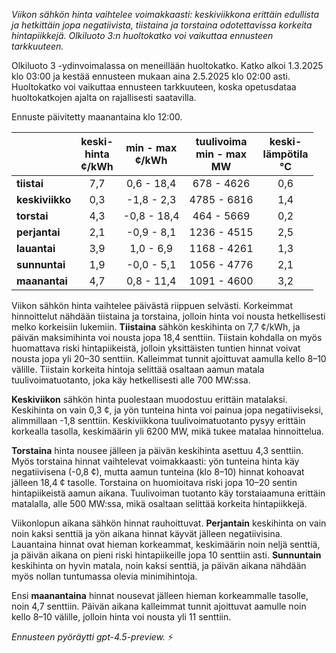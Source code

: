 *Viikon sähkön hinta vaihtelee voimakkaasti: keskiviikkona erittäin edullista ja hetkittäin jopa negatiivista, tiistaina ja torstaina odotettavissa korkeita hintapiikkejä. Olkiluoto 3:n huoltokatko voi vaikuttaa ennusteen tarkkuuteen.*

Olkiluoto 3 -ydinvoimalassa on meneillään huoltokatko. Katko alkoi 1.3.2025 klo 03:00 ja kestää ennusteen mukaan aina 2.5.2025 klo 02:00 asti. Huoltokatko voi vaikuttaa ennusteen tarkkuuteen, koska opetusdataa huoltokatkojen ajalta on rajallisesti saatavilla.

Ennuste päivitetty maanantaina klo 12:00.

|              | keski-<br>hinta<br>¢/kWh | min - max<br>¢/kWh | tuulivoima<br>min - max<br>MW | keski-<br>lämpötila<br>°C |
|:-------------|:----------------:|:----------------:|:-------------:|:-------------:|
| **tiistai**      |       7,7        |     0,6 - 18,4     |       678 - 4626        |        0,6        |
| **keskiviikko**  |       0,3        |    -1,8 - 2,3      |      4785 - 6816        |        1,4        |
| **torstai**      |       4,3        |    -0,8 - 18,4     |       464 - 5669        |        0,2        |
| **perjantai**    |       2,1        |    -0,9 - 8,1      |      1236 - 4515        |        2,5        |
| **lauantai**     |       3,9        |     1,0 - 6,9      |      1168 - 4261        |        1,3        |
| **sunnuntai**    |       1,9        |    -0,0 - 5,1      |      1056 - 4776        |        2,1        |
| **maanantai**    |       4,7        |     0,8 - 11,4     |      1091 - 4600        |        3,2        |

Viikon sähkön hinta vaihtelee päivästä riippuen selvästi. Korkeimmat hinnoittelut nähdään tiistaina ja torstaina, jolloin hinta voi nousta hetkellisesti melko korkeisiin lukemiin. **Tiistaina** sähkön keskihinta on 7,7 ¢/kWh, ja päivän maksimihinta voi nousta jopa 18,4 senttiin. Tiistain kohdalla on myös huomattava riski hintapiikeistä, jolloin yksittäisten tuntien hinnat voivat nousta jopa yli 20–30 senttiin. Kalleimmat tunnit ajoittuvat aamulla kello 8–10 välille. Tiistain korkeita hintoja selittää osaltaan aamun matala tuulivoimatuotanto, joka käy hetkellisesti alle 700 MW:ssa.

**Keskiviikon** sähkön hinta puolestaan muodostuu erittäin matalaksi. Keskihinta on vain 0,3 ¢, ja yön tunteina hinta voi painua jopa negatiiviseksi, alimmillaan -1,8 senttiin. Keskiviikkona tuulivoimatuotanto pysyy erittäin korkealla tasolla, keskimäärin yli 6200 MW, mikä tukee matalaa hinnoittelua.

**Torstaina** hinta nousee jälleen ja päivän keskihinta asettuu 4,3 senttiin. Myös torstaina hinnat vaihtelevat voimakkaasti: yön tunteina hinta käy negatiivisena (-0,8 ¢), mutta aamun tunteina (klo 8–10) hinnat kohoavat jälleen 18,4 ¢ tasolle. Torstaina on huomioitava riski jopa 10–20 sentin hintapiikeistä aamun aikana. Tuulivoiman tuotanto käy torstaiaamuna erittäin matalalla, alle 500 MW:ssa, mikä osaltaan selittää korkeita hintapiikkejä.

Viikonlopun aikana sähkön hinnat rauhoittuvat. **Perjantain** keskihinta on vain noin kaksi senttiä ja yön aikana hinnat käyvät jälleen negatiivisina. Lauantaina hinnat ovat hieman korkeammat, keskimäärin noin neljä senttiä, ja päivän aikana on pieni riski hintapiikeille jopa 10 senttiin asti. **Sunnuntain** keskihinta on hyvin matala, noin kaksi senttiä, ja päivän aikana nähdään myös nollan tuntumassa olevia minimihintoja.

Ensi **maanantaina** hinnat nousevat jälleen hieman korkeammalle tasolle, noin 4,7 senttiin. Päivän aikana kalleimmat tunnit ajoittuvat aamulle noin kello 8–10 välille, jolloin hinta voi nousta yli 11 senttiin.

*Ennusteen pyöräytti gpt-4.5-preview.* ⚡
